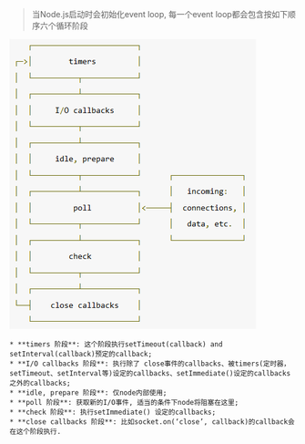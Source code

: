 >当Node.js启动时会初始化event loop, 每一个event loop都会包含按如下顺序六个循环阶段

![](../img/2019-05-28-00-02-27.png)


    * **timers 阶段**: 这个阶段执行setTimeout(callback) and setInterval(callback)预定的callback;
    * **I/O callbacks 阶段**: 执行除了 close事件的callbacks、被timers(定时器，setTimeout、setInterval等)设定的callbacks、setImmediate()设定的callbacks之外的callbacks;
    * **idle, prepare 阶段**: 仅node内部使用;
    * **poll 阶段**: 获取新的I/O事件, 适当的条件下node将阻塞在这里;
    * **check 阶段**: 执行setImmediate() 设定的callbacks;
    * **close callbacks 阶段**: 比如socket.on(‘close’, callback)的callback会在这个阶段执行.
